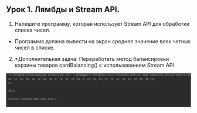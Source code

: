## Урок 1. Лямбды и Stream API.
1. Напишите программу, которая использует Stream API для обработки списка чисел. 
* Программа должна вывести на экран среднее значение всех четных чисел в списке.
2. *Дополнительная задча: Переработать метод балансировки корзины товаров cardBalancing() с использованием Stream API

![Screen](Screen1.png)